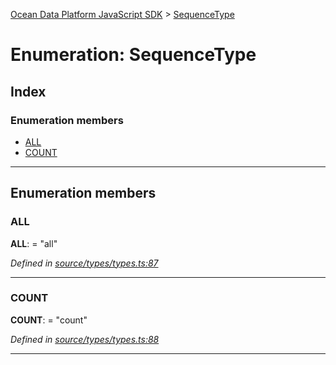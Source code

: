 [Ocean Data Platform JavaScript SDK](../README.md) > [SequenceType](../enums/sequencetype.md)

# Enumeration: SequenceType

## Index

### Enumeration members

* [ALL](sequencetype.md#all)
* [COUNT](sequencetype.md#count)

---

## Enumeration members

<a id="all"></a>

###  ALL

**ALL**:  = "all"

*Defined in [source/types/types.ts:87](https://github.com/C4IROcean/ODP-sdk-js/blob/d16dc4d/source/types/types.ts#L87)*

___
<a id="count"></a>

###  COUNT

**COUNT**:  = "count"

*Defined in [source/types/types.ts:88](https://github.com/C4IROcean/ODP-sdk-js/blob/d16dc4d/source/types/types.ts#L88)*

___

